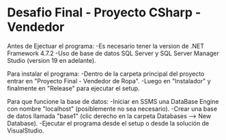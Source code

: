 # Desafio Final - Proyecto CSharp - Vendedor

Antes de Ejectuar el programa: 
-Es necesario tener la version de .NET Framework 4.7.2
-Uso de base de datos SQL Server y SQL Server Manager Studio (version 19 en adelante).

Para instalar el programa:
-Dentro de la carpeta principal del proyecto entrar en "Proyecto Final - Vendedor de Ropa".
-Luego en "Instalador" y finalmente en "Release" para ejecutar el setup.

Para que funcione la base de datos:
-Iniciar en SSMS una DataBase Engine con nombre "localhost" (posiblemente no sea necesario).
-Crear una base de datos llamada "base1" (clic derecho en la carpeta Databases --> New Database).
-Ejecutar el programa desde el setup o desde la solución de VisualStudio.
